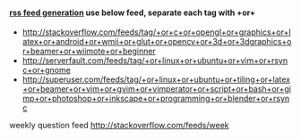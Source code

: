 #### [rss feed generation](http://meta.stackexchange.com/questions/3403/rss-feed-of-your-favorite-tags) use below feed, separate each tag with +or+
* http://stackoverflow.com/feeds/tag/+or+c+or+opengl+or+graphics+or+latex+or+android+or+wmii+or+glut+or+opencv+or+3d+or+3dgraphics+or+beamer+or+wiimote+or+beginner
* http://serverfault.com/feeds/tag/+or+linux+or+ubuntu+or+vim+or+rsync+or+gnome
* http://superuser.com/feeds/tag/+or+linux+or+ubuntu+or+tiling+or+latex+or+beamer+or+vim+or+gvim+or+vimperator+or+script+or+bash+or+gimp+or+photoshop+or+inkscape+or+programming+or+blender+or+rsync

weekly question feed http://stackoverflow.com/feeds/week
